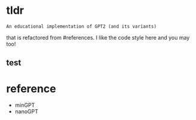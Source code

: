 # tldr
    An educational implementation of GPT2 (and its variants)
that is refactored from #references. I like the code style here
and you may too!

## test

# reference
- minGPT
- nanoGPT
